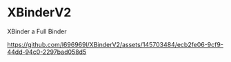 # XBinderV2
XBinder a Full Binder




https://github.com/l696969l/XBinderV2/assets/145703484/ecb2fe06-9cf9-44dd-94c0-2297bad058d5



